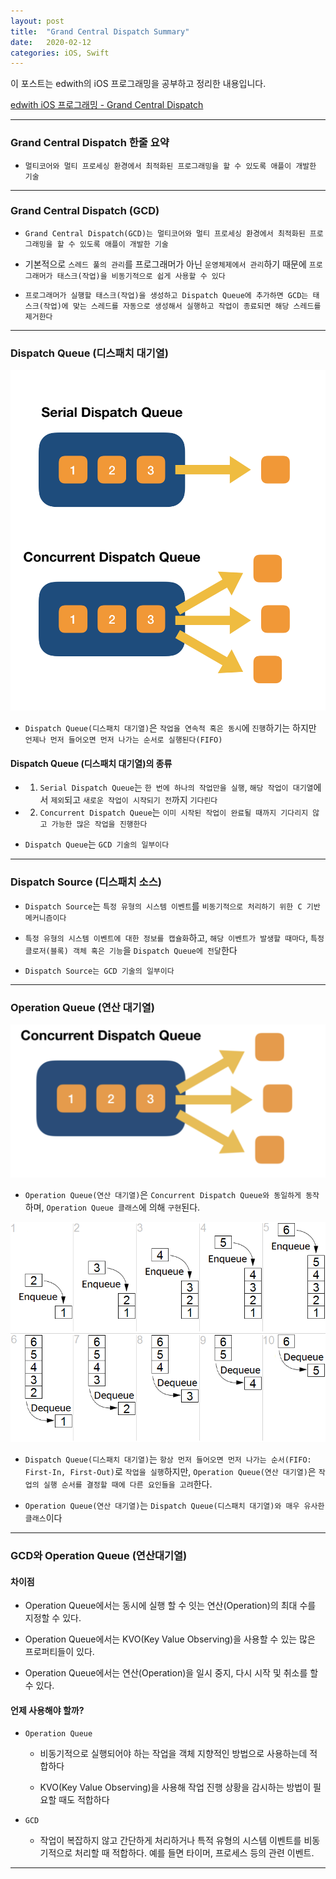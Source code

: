 ```yaml
---
layout: post
title:  "Grand Central Dispatch Summary"
date:   2020-02-12
categories: iOS, Swift
---
```


이 포스트는 edwith의 iOS 프로그래밍을 공부하고 정리한 내용입니다.

[edwith iOS 프로그래밍 - Grand Central Dispatch](https://www.edwith.org/boostcourse-ios/lecture/16916/)

- - -

### Grand Central Dispatch 한줄 요약

- `멀티코어와 멀티 프로세싱 환경에서 최적화된 프로그래밍을 할 수 있도록 애플이 개발한 기술`

- - -

### Grand Central Dispatch (GCD)

- `Grand Central Dispatch(GCD)는 멀티코어와 멀티 프로세싱 환경에서 최적화된 프로그래밍을 할 수 있도록 애플이 개발한 기술`

- 기본적으로 `스레드 풀의 관리`를 프로그래머가 아닌 `운영체제에서 관리`하기 때문에 `프로그래머가 태스크(작업)을 비동기적으로 쉽게 사용할 수 있다`

- `프로그래머가 실행할 태스크(작업)을 생성하고 Dispatch Queue에 추가하면 GCD는 태스크(작업)에 맞는 스레드를 자동으로 생성해서 실행하고 작업이 종료되면 해당 스레드를 제거한다`

- - -

### Dispatch Queue (디스패치 대기열)

![QueueImage-1](https://github.com/VincentGeranium/VincentGeranium.github.io/blob/master/assets/img/QueueImage-1.png?raw=true)

- `Dispatch Queue(디스패치 대기열)`은 `작업을 연속적 혹은 동시`에 `진행`하기는 하지만 `언제나 먼저 들어오면 먼저 나가는 순서로 실행된다(FIFO)`

#### Dispatch Queue (디스패치 대기열)의 종류

- 1) `Serial Dispatch Queue`는 `한 번에 하나의 작업만을 실행`, `해당 작업이 대기열`에서 `제외`되고 `새로운 작업이 시작되기 전`까지 `기다린다`

- 2) `Concurrent Dispatch Queue`는 `이미 시작된 작업이 완료될 때까지 기다리지 않고 가능한 많은 작업을 진행한다`

- `Dispatch Queue`는 `GCD 기술의 일부이다`

- - -

### Dispatch Source (디스패치 소스)

- `Dispatch Source`는 `특정 유형의 시스템 이벤트`를 `비동기적으로 처리하기 위한 C 기반 메커니즘이다`

- `특정 유형의 시스템 이벤트에 대한 정보를 캡슐화`하고, `해당 이벤트가 발생할 때마다`, `특정 클로저(블록) 객체 혹은 기능`을 `Dispatch Queue에 전달`한다

- `Dispatch Source는 GCD 기술의 일부이다`

- - -

### Operation Queue (연산 대기열)

![QueueImage-2](https://github.com/VincentGeranium/VincentGeranium.github.io/blob/master/assets/img/QueueImage-2.png?raw=true)

- `Operation Queue(연산 대기열)`은 `Concurrent Dispatch Queue와 동일하게 동작`하며, `Operation Queue 클래스`에 의해 `구현`된다.

![QueueImage-3](https://github.com/VincentGeranium/VincentGeranium.github.io/blob/master/assets/img/QueueImage-3.png?raw=true)

- `Dispatch Queue(디스패치 대기열)`는 `항상 먼저 들어오면 먼저 나가는 순서(FIFO: First-In, First-Out)`로 `작업을 실행`하지만, `Operation Queue(연산 대기열)`은 `작업의 실행 순서를 결정할 때에 다른 요인들을 고려`한다.

- `Operation Queue(연산 대기열)`는 `Dispatch Queue(디스패치 대기열)와 매우 유사한 클래스`이다

- - -

### GCD와  Operation Queue (연산대기열)

#### 차이점

- Operation Queue에서는 동시에 실행 할 수 잇는 연산(Operation)의 최대 수를 지정할 수 있다.

- Operation Queue에서는 KVO(Key Value Observing)을 사용할 수 있는 많은 프로퍼티들이 있다.

- Operation Queue에서는 연산(Operation)을 일시 중지, 다시 시작 및 취소를 할 수 있다.

#### 언제 사용해야 할까?

- `Operation Queue`

    - 비동기적으로 실행되어야 하는 작업을 객체 지향적인 방법으로 사용하는데 적합하다
    
    - KVO(Key Value Observing)을 사용해 작업 진행 상황을 감시하는 방법이 필요할 때도 적합하다
    
- `GCD`
    
    - 작업이 복잡하지 않고 간단하게 처리하거나 특적 유형의 시스템 이벤트를 비동기적으로 처리할 때 적합하다. 예를 들면 타이머, 프로세스 등의 관련 이벤트.
    
- - -